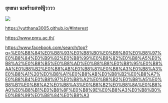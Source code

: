 ### ยุทธนา นะคร้าบฮาฟฟู้วววว
![](https://scontent.fbkk2-8.fna.fbcdn.net/v/t1.15752-9/385522000_730650201919561_6272086669100496950_n.jpg?_nc_cat=107&ccb=1-7&_nc_sid=8cd0a2&_nc_eui2=AeEqLC7XHqPlNCzE7QpSkMqOPQivEHYAMr09CK8QdgAyvSgajLFyu4s7eOGnNAKH-C1gzUH9G_NuibPRJkaumpws&_nc_ohc=TpzfoF19becAX9DGvot&_nc_ht=scontent.fbkk2-8.fna&oh=03_AdQ-CfyZ3ZJJd88P8z8LpD3YUuuldd_e_2MqyyUrhVzKdg&oe=65A7D52F)

https://yutthana3005.github.io/#Interest

https://www.pnru.ac.th/

https://www.facebook.com/search/top?q=%E0%B8%84%E0%B8%93%E0%B8%B0%E0%B9%80%E0%B8%97%E0%B8%84%E0%B9%82%E0%B8%99%E0%B9%82%E0%B8%A5%E0%B8%A2%E0%B8%B5%E0%B8%AD%E0%B8%B8%E0%B8%95%E0%B8%AA%E0%B8%B2%E0%B8%AB%E0%B8%81%E0%B8%A3%E0%B8%A3%E0%B8%A1%20%E0%B8%A1%E0%B8%AB%E0%B8%B2%E0%B8%A7%E0%B8%B4%E0%B8%97%E0%B8%A2%E0%B8%B2%E0%B8%A5%E0%B8%B1%E0%B8%A2%E0%B8%A3%E0%B8%B2%E0%B8%8A%E0%B8%A0%E0%B8%B1%E0%B8%8F%E0%B8%9E%E0%B8%A3%E0%B8%B0%E0%B8%99%E0%B8%84%E0%B8%A3

